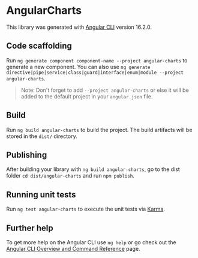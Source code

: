 # AngularCharts

This library was generated with [Angular CLI](https://github.com/angular/angular-cli) version 16.2.0.

## Code scaffolding

Run `ng generate component component-name --project angular-charts` to generate a new component. You can also use `ng generate directive|pipe|service|class|guard|interface|enum|module --project angular-charts`.
> Note: Don't forget to add `--project angular-charts` or else it will be added to the default project in your `angular.json` file. 

## Build

Run `ng build angular-charts` to build the project. The build artifacts will be stored in the `dist/` directory.

## Publishing

After building your library with `ng build angular-charts`, go to the dist folder `cd dist/angular-charts` and run `npm publish`.

## Running unit tests

Run `ng test angular-charts` to execute the unit tests via [Karma](https://karma-runner.github.io).

## Further help

To get more help on the Angular CLI use `ng help` or go check out the [Angular CLI Overview and Command Reference](https://angular.io/cli) page.
